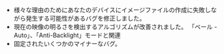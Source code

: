 - 様々な理由のためにあなたのデバイスにイメージファイルの作成に失敗しながら発生する可能性があるバグを修正しました。
- 現在の映像の明るさを検出するアルゴリズムが改善されました。 「ベール - Auto」、「Anti-Backlight」モードと関連
- 固定されたいくつかのマイナーなバグ。
